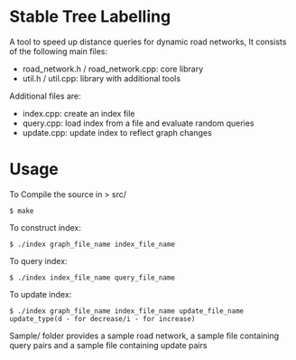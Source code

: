 # Stable Tree Labelling

A tool to speed up distance queries for dynamic road networks, 
It consists of the following main files:

* road_network.h / road_network.cpp: core library
* util.h / util.cpp: library with additional tools

Additional files are:

* index.cpp: create an index file
* query.cpp: load index from a file and evaluate random queries
* update.cpp: update index to reflect graph changes

# Usage

To Compile the source in > src/

    $ make

To construct index:

    $ ./index graph_file_name index_file_name

To query index:

    $ ./index index_file_name query_file_name

To update index:

    $ ./index graph_file_name index_file_name update_file_name update_type(d - for decrease/i - for increase)

Sample/ folder provides a sample road network, a sample file containing query pairs and a sample file containing update pairs
